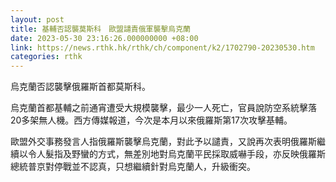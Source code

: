 ```yaml
---
layout: post
title: 基輔否認襲莫斯科　歐盟譴責俄軍襲擊烏克蘭
date: 2023-05-30 23:16:26.000000000 +08:00
link: https://news.rthk.hk/rthk/ch/component/k2/1702790-20230530.htm
categories: rthk
---
```


烏克蘭否認襲擊俄羅斯首都莫斯科。

烏克蘭首都基輔之前通宵遭受大規模襲擊，最少一人死亡，官員說防空系統擊落20多架無人機。西方傳媒報道，今次是本月以來俄羅斯第17次攻擊基輔。

歐盟外交事務發言人指俄羅斯襲擊烏克蘭，對此予以譴責，又說再次表明俄羅斯繼續以令人髮指及野蠻的方式，無差別地對烏克蘭平民採取威嚇手段，亦反映俄羅斯總統普京對停戰並不認真，只想繼續針對烏克蘭人，升級衝突。
